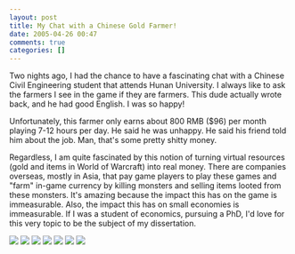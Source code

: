 ```yaml
---
layout: post
title: My Chat with a Chinese Gold Farmer!
date: 2005-04-26 00:47
comments: true
categories: []
---
```

Two nights ago, I had the chance to have a fascinating chat with a Chinese Civil Engineering student that attends Hunan University. I always like to ask the farmers I see in the game if they are farmers. This dude actually wrote back, and he had good English. I was so happy!

Unfortunately, this farmer only earns about 800 RMB ($96) per month playing 7-12 hours per day. He said he was unhappy. He said his friend told him about the job. Man, that's some pretty shitty money.

Regardless, I am quite fascinated by this notion of turning virtual resources (gold and items in World of Warcraft) into real money. There are companies overseas, mostly in Asia, that pay game players to play these games and "farm" in-game currency by killing monsters and selling items looted from these monsters. It's amazing because the impact this has on the game is immeasurable. Also, the impact this has on small economies is immeasurable. If I was a student of economics, pursuing a PhD, I'd love for this very topic to be the subject of my dissertation.

<img src="http://gamecheatz.com/farm_chat_1.jpg" />

<img src="http://gamecheatz.com/farm_chat_3.jpg" />

<img src="http://gamecheatz.com/farm_chat_4.jpg" />

<img src="http://gamecheatz.com/farm_chat_6.jpg" />

<img src="http://gamecheatz.com/farm_chat_5.jpg" />

<img src="http://gamecheatz.com/farm_chat_7.jpg" />

<img src="http://gamecheatz.com/farm_chat_8.jpg" />

